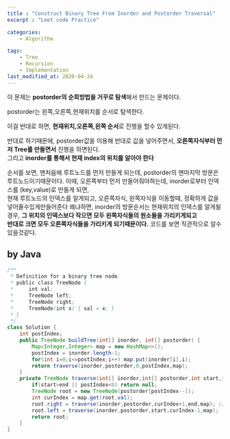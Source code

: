 ```yaml
---
title : "Construct Binary Tree From Inorder and Postorder Traversal"
excerpt : "Leet code Practice"

categories:
    - Algorithm

tags:
    - Tree
    - Recursion
    - Implementation
last_modified_at: 2020-04-24
---
```

이 문제는 **postorder의 순회방법을 거꾸로 탐색**해서 만드는 문제이다.

postorder는 왼쪽,오른쪽,현재위치를 순서로 탐색한다.

이걸 반대로 하면, **현재위치,오른쪽,왼쪽 순서**로 진행을 할수 있게된다.

반대로 하기때문에, postorder값을 이용해 반대로 값을 넣어주면서, **오른쪽자식부터 먼저 Tree를 만들면서** 진행을 하면된다.  
그리고 **inorder를 통해서 현재 index의 위치를 알아야 한다**

순서를 보면, 맨처음에 루트노드를 먼저 만들게 되는데, postorder의 맨마지막 방문은 루트노드이기때문이다.
이때, 오른쪽부터 먼저 만들어줘야하는데, inorder로부터 인덱스를 (key,value)로 만들게 되면,  
현재 루트노드의 인덱스를 알게되고, 오른쪽자식, 왼쪽자식을 이동할때, 정확하게 값을 넣어줄수있게만들어준다
왜냐하면, inorder의 방문순서는 현재위치의 인덱스를 알게될경우, **그 위치의 인덱스보다 작으면 모두 왼쪽자식들의 원소들을 가리키게되고**  
**반대로 크면 모두 오른쪽자식들을 가리키게 되기때문이다.** 코드를 보면 직관적으로 알수있을것같다.
## by Java

```java
/**
 * Definition for a binary tree node.
 * public class TreeNode {
 *     int val;
 *     TreeNode left;
 *     TreeNode right;
 *     TreeNode(int x) { val = x; }
 * }
 */
class Solution {
    int postIndex;
    public TreeNode buildTree(int[] inorder, int[] postorder) {
        Map<Integer,Integer> map = new HashMap<>();
        postIndex = inorder.length-1;
        for(int i=0;i<=postIndex;i++) map.put(inorder[i],i);
        return traverse(inorder,postorder,0,postIndex,map);
    }
    private TreeNode traverse(int[] inorder,int[] postorder,int start,int end, Map<Integer,Integer> map) {
        if(start>end || postIndex<0) return null;
        TreeNode root = new TreeNode(postorder[postIndex--]);
        int curIndex = map.get(root.val);
        root.right = traverse(inorder,postorder,curIndex+1,end,map); // 현재루트노드의 인덱스 다음 ~ 끝인덱스(Inorder)
		root.left = traverse(inorder,postorder,start,curIndex-1,map);        
		return root;
    }
}
```